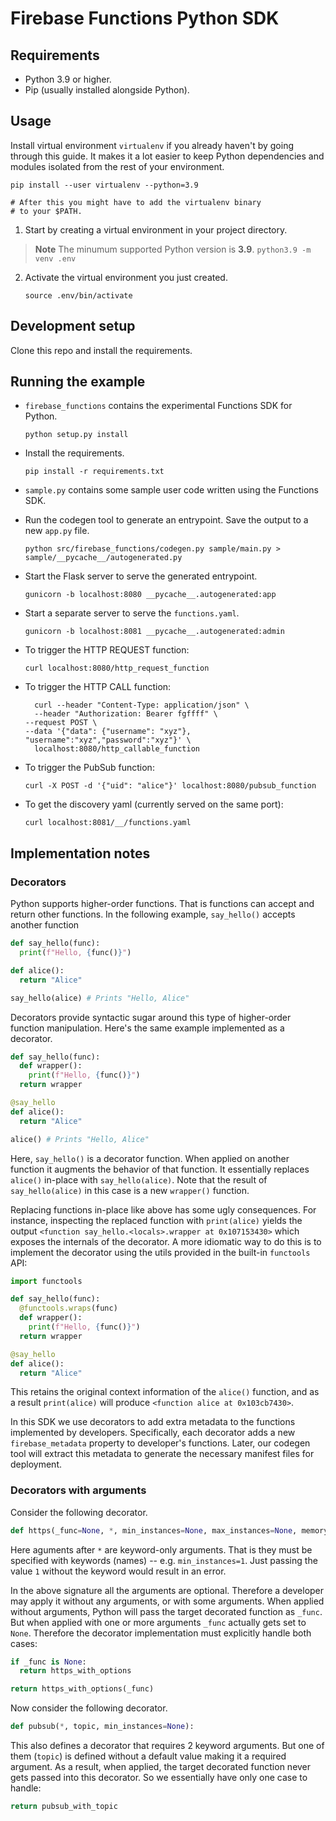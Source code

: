 # Firebase Functions Python SDK

## Requirements

* Python 3.9 or higher.
* Pip (usually installed alongside Python).

## Usage
Install virtual environment `virtualenv` if you already haven't by going through this guide. 
It makes it a lot easier to keep Python dependencies and modules isolated from the rest 
of your environment.
```
pip install --user virtualenv --python=3.9

# After this you might have to add the virtualenv binary
# to your $PATH.
```
1. Start by creating a virtual environment in your project directory.
> **Note**
> The minumum supported Python version is **3.9**.
    ```
    python3.9 -m venv .env
    ```
2. Activate the virtual environment you just created.
    ```
    source .env/bin/activate
    ```

## Development setup
Clone this repo and install the requirements.
## Running the example

* `firebase_functions` contains the experimental Functions SDK for Python.
  ```
  python setup.py install
  ```
* Install the requirements.
  ```
  pip install -r requirements.txt
  ```
* `sample.py` contains some sample user code written using the Functions SDK.

* Run the codegen tool to generate an entrypoint. Save the output to a new
  `app.py` file.
  ```
  python src/firebase_functions/codegen.py sample/main.py > sample/__pycache__/autogenerated.py
  ```
* Start the Flask server to serve the generated entrypoint.
  ```
  gunicorn -b localhost:8080 __pycache__.autogenerated:app
  ```
* Start a separate server to serve the `functions.yaml`.
  ```
  gunicorn -b localhost:8081 __pycache__.autogenerated:admin
  ```
* To trigger the HTTP REQUEST function:
  ```
  curl localhost:8080/http_request_function
  ```
* To trigger the HTTP CALL function:
  ```
    curl --header "Content-Type: application/json" \
    --header "Authorization: Bearer fgffff" \
  --request POST \
  --data '{"data": {"username": "xyz"}, "username":"xyz","password":"xyz"}' \
    localhost:8080/http_callable_function
  ```
* To trigger the PubSub function:
  ```
  curl -X POST -d '{"uid": "alice"}' localhost:8080/pubsub_function
  ```

* To get the discovery yaml (currently served on the same port):
  ```
  curl localhost:8081/__/functions.yaml
  ```

## Implementation notes

### Decorators

Python supports higher-order functions. That is functions can accept and return other functions.
In the following example, `say_hello()` accepts another function

```py
def say_hello(func):
  print(f"Hello, {func()}")

def alice():
  return "Alice"

say_hello(alice) # Prints "Hello, Alice"
```

Decorators provide syntactic sugar around this type of higher-order function manipulation.
Here's the same example implemented as a decorator.

```py
def say_hello(func):
  def wrapper():
    print(f"Hello, {func()}")
  return wrapper

@say_hello
def alice():
  return "Alice"

alice() # Prints "Hello, Alice"
```

Here, `say_hello()` is a decorator function. When applied on another function it augments the
behavior of that function. It essentially replaces `alice()` in-place with `say_hello(alice)`.
Note that the result of `say_hello(alice)` in this case is a new `wrapper()` function.

Replacing functions in-place like above has some ugly consequences. For instance, inspecting
the replaced function with `print(alice)` yields the output
`<function say_hello.<locals>.wrapper at 0x107153430>` which exposes the internals of the
decorator. A more idiomatic way to do this is to implement the decorator using the utils
provided in the built-in `functools` API:

```py
import functools

def say_hello(func):
  @functools.wraps(func)
  def wrapper():
    print(f"Hello, {func()}")
  return wrapper

@say_hello
def alice():
  return "Alice"
```

This retains the original context information of the `alice()` function, and as a result
`print(alice)` will produce `<function alice at 0x103cb7430>`.

In this SDK we use decorators to add extra metadata to the functions implemented by developers.
Specifically, each decorator adds a new `firebase_metadata` property to developer's functions.
Later, our codegen tool will extract this metadata to generate the necessary manifest files
for deployment.

### Decorators with arguments

Consider the following decorator.

```py
def https(_func=None, *, min_instances=None, max_instances=None, memory_mb=None):
```

Here aguments after `*` are keyword-only arguments. That is they must be specified with
keywords (names) -- e.g. `min_instances=1`. Just passing the value `1` without the
keyword would result in an error.

In the above signature all the arguments are optional. Therefore a developer may apply
it without any arguments, or with some arguments. When applied without arguments, Python
will pass the target decorated function as `_func`. But when applied with one or more
arguments `_func` actually gets set to `None`. Therefore the decorator implementation
must explicitly handle both cases:

```py
if _func is None:
  return https_with_options

return https_with_options(_func)
```

Now consider the following decorator.

```py
def pubsub(*, topic, min_instances=None):
```

This also defines a decorator that requires 2 keyword arguments. But one of them (`topic`) is
defined without a default value making it a required argument. As a result, when applied, the
target decorated function never gets passed into this decorator. So we essentially have only
one case to handle:

```py
return pubsub_with_topic
```
